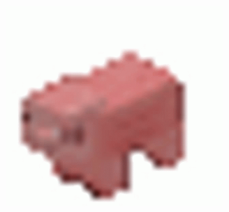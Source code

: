 ![alt text](https://github.com/Diego-Lagos/Claves-para-la-dominacion-mundial/blob/main/Important%20Pic.gif?raw=true)
